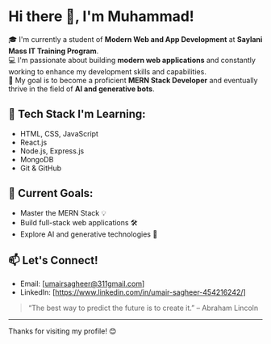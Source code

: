 # Hi there 👋, I'm Muhammad!

🎓 I'm currently a student of **Modern Web and App Development** at **Saylani Mass IT Training Program**.  
💻 I'm passionate about building **modern web applications** and constantly working to enhance my development skills and capabilities.  
🚀 My goal is to become a proficient **MERN Stack Developer** and eventually thrive in the field of **AI and generative bots**.

## 🔧 Tech Stack I'm Learning:
- HTML, CSS, JavaScript
- React.js
- Node.js, Express.js
- MongoDB
- Git & GitHub

## 🌱 Current Goals:
- Master the MERN Stack 💡
- Build full-stack web applications 🛠️
- Explore AI and generative technologies 🤖

## 📫 Let's Connect!
- Email: [umairsagheer@311gmail.com]
- LinkedIn: [https://www.linkedin.com/in/umair-sagheer-454216242/]
  

> “The best way to predict the future is to create it.” – Abraham Lincoln

---

Thanks for visiting my profile! 😊
